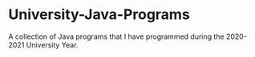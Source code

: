 # University-Java-Programs

A collection of Java programs that I have programmed during the 2020-2021 University Year.